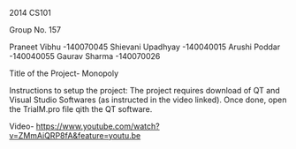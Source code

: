 2014 CS101

Group No. 157

Praneet Vibhu      -140070045
Shievani Upadhyay  -140040015
Arushi Poddar      -140040055
Gaurav Sharma      -140070026

Title of the Project- Monopoly

Instructions to setup the project:
The project requires download of QT and Visual Studio Softwares (as instructed in the video linked).
Once done, open the TrialM.pro file qith the QT software.

Video- https://www.youtube.com/watch?v=ZMmAiQRP8fA&feature=youtu.be

